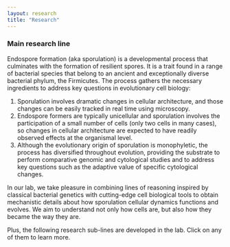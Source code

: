```yaml
---
layout: research
title: "Research"
---
```


### Main research line

Endospore formation (aka sporulation) is a developmental process that culminates with the formation of resilient spores. It is a trait found in a range of bacterial species that belong to an ancient and exceptionally diverse bacterial phylum, the Firmicutes. The process gathers the necessary ingredients to address key questions in evolutionary cell biology: 
1. Sporulation involves dramatic changes in cellular architecture, and those changes can be easily tracked in real time using microscopy. 
2. Endospore formers are typically unicellular and sporulation involves the participation of a small number of cells (only two cells in many cases), so changes in cellular architecture are expected to have readily observed effects at the organismal level. 
3. Although the evolutionary origin of sporulation is monophyletic, the process has diversified throughout evolution, providing the substrate to perform comparative genomic and cytological studies and to address key questions such as the adaptive value of specific cytological changes.

In our lab, we take pleasure in combining lines of reasoning inspired by classical bacterial genetics with cutting-edge cell biological tools to obtain mechanistic details about how sporulation cellular dynamics functions and evolves. We aim to understand not only how cells are, but also how they became the way they are.


Plus, the following research sub-lines are developed in the lab. Click on any of them to learn more.
